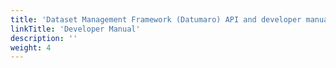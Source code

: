 ```yaml
---
title: 'Dataset Management Framework (Datumaro) API and developer manual'
linkTitle: 'Developer Manual'
description: ''
weight: 4
---
```


